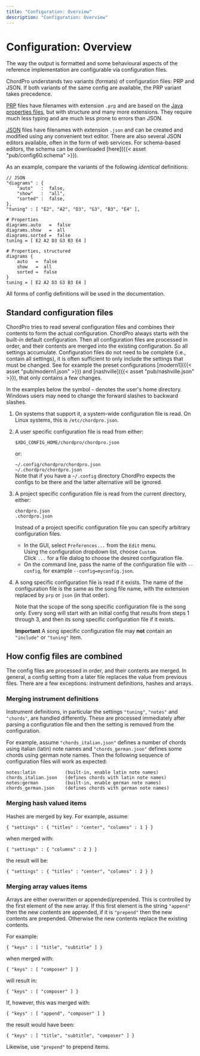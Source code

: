 ```yaml
---
title: "Configuration: Overview"
description: "Configuration: Overview"
---
```


# Configuration: Overview

The way the output is formatted and some behavioural aspects of the
reference implementation are configurable via configuration files.

ChordPro understands two variants (formats) of configuration files:
PRP and JSON. If both variants of the same config are available, the PRP
variant takes precedence.

[PRP](https://github.com/sciurius/perl-Data-Properties) files have
filenames with extension `.prp` and are based on the [Java properties
files](https://en.wikipedia.org/wiki/.properties), but with structure
and many more extensions. They require much less typing and are much
less prone to errors than JSON. 

[JSON](http://www.json.org/) files have filenames with extension
`.json` and can be created and modified using
any convenient text editor. There are also several JSON editors
available, often in the form of web services. For schema-based
editors, the schema can be downloaded [here]({{< asset
"pub/config60.schema" >}}).

As an example, compare the variants of the following _identical_
definitions:
````
// JSON
"diagrams" : {
    "auto"   :  false,
    "show"   :  "all",
    "sorted" :  false,
},
"tuning" : [ "E2", "A2", "D3", "G3", "B3", "E4" ],
````
````
# Properties
diagrams.auto   =  false
diagrams.show   =  all
diagrams.sorted =  false
tuning = [ E2 A2 D3 G3 B3 E4 ]
````
````
# Properties, structured
diagrams {
    auto   =  false
    show   =  all
    sorted =  false
}
tuning = [ E2 A2 D3 G3 B3 E4 ]
````

All forms of config definitions will be used in the documentation.

## Standard configuration files

ChordPro tries to read several configuration files and combines their contents to form the actual configuration. ChordPro always starts with the built-in default configuration. Then all configuration files are processed in order, and their contents are merged into the existing configuration. So all settings accumulate. Configuration files do not need to be complete (i.e., contain all settings), it is often sufficient to only include the settings that must be changed. See for example the preset configurations [modern1]({{< asset "pub/modern1.json" >}}) and [nashville]({{< asset "pub/nashville.json" >}}), that only contains a few changes.

In the examples below the symbol `~` denotes the user's home directory. Windows users may need to change the forward slashes to backward slashes.

1. On systems that support it, a system-wide configuration file is read. On Linux systems, this is `/etc/chordpro.json`.

2. A user specific configuration file is read from either:

    `$XDG_CONFIG_HOME/chordpro/chordpro.json`
	
	or:
	
    `~/.config/chordpro/chordpro.json`  
    `~/.chordpro/chordpro.json`  
  Note that if you have a `~/.config` directory ChordPro expects the configs to be there and the latter alternative will be ignored.

3. A project specific configuration file is read from the current directory, either:

    `chordpro.json`  
    `.chordpro.json`

   Instead of a project specific configuration file you can specify arbitrary configuration files.

   * In the GUI, select `Preferences...` from the `Edit` menu.  
     Using the configuration dropdown list, choose `Custom`.  
     Click `...` for a file dialog to choose the desired configuration file.
   * On the command line, pass the name of the configuration file with
     `--config`, for example `--config=myconfig.json`.

4. A song specific configuration file is read if it exists. The name
   of the configuration file is the same as the song file name, with
   the extension replaced by `prp` or `json` (in that order).  

   Note that the scope of the song specific configuration file is the
   song only. Every song will start with an initial config that results from
   steps 1 through 3, and then its song specific configuration file if
   it exists.

   **Important** A song specific configuration file may **not**
   contain an `"include"` or `"tuning"` item.

## How config files are combined

The config files are processed in order, and their contents are merged. In general, a config setting from a later file replaces the value from previous files. There are a few exceptions: instrument definitions, hashes and arrays.

### Merging instrument definitions

Instrument definitions, in particular the settings `"tuning"`, `"notes"` and `"chords"`, are handled differently. These are processed immediately after parsing a configuration file and then the setting is removed from the configuration.

For example, assume `"chords_italian.json"` defines a number of chords using italian (latin) note names and `"chords_german.json"` defines some chords using german note names. Then the following sequence of configuration files will work as expected:

    notes:latin           (built-in, enable latin note names)
    chords_italian.json   (defines chords with latin note names)
    notes:german          (built-in, enable german note names)
    chords_german.json    (defines chords with german note names)

### Merging hash valued items

Hashes are merged by key. For example, assume:

    { "settings" : { "titles" : "center", "columns" : 1 } }

when merged with:

    { "settings" : { "columns" : 2 } }

the result will be:

    { "settings" : { "titles" : "center", "columns" : 2 } }

### Merging array values items

Arrays are either overwritten or appended/prepended. This is
controlled by the first element of the new array. If this first
element is the string `"append"` then the new contents are appended, if it
is `"prepend"` then the new contents are prepended. Otherwise the new
contents replace the existing contents.

For example:

    { "keys" : [ "title", "subtitle" ] }

when merged with:

    { "keys" : [ "composer" ] }

will result in:

    { "keys" : [ "composer" ] }

If, however, this was merged with:

    { "keys" : [ "append", "composer" ] }

the result would have been:

    { "keys" : [ "title", "subtitle", "composer" ] }

Likewise, use `"prepend"` to prepend items.

